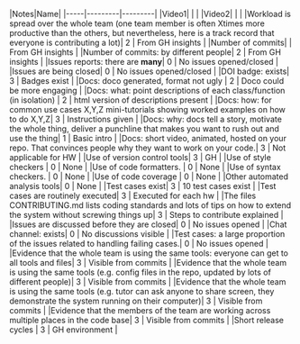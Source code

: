 

|Notes|Name|
|-----|---------|---------|
|Video1|  |   | 
|Video2|  |  | 
|Workload is spread over the whole team (one team member is often Xtimes more productive than the others, but nevertheless, here is a track record that everyone is contributing a lot)| 2 | From GH insights |
|Number of commits|  | From GH insights |
|Number of commits: by different people| 2 | From GH insights |
|Issues reports: there are **many**| 0 | No issues opened/closed |
|Issues are being closed| 0 | No issues opened/closed |
|DOI badge: exists| 3 | Badges exist |
|Docs: doco generated, format not ugly | 2 | Doco could be more engaging |
|Docs: what: point descriptions of each class/function (in isolation) | 2 | html version of descriptions present |
|Docs: how: for common use cases X,Y,Z mini-tutorials showing worked examples on how to do X,Y,Z| 3 | Instructions given |
|Docs: why: docs tell a story, motivate the whole thing, deliver a punchline that makes you want to rush out and use the thing| 1 | Basic intro |
|Docs: short video, animated, hosted on your repo. That convinces people why they want to work on your code.| 3 | Not applicable for HW |
|Use of version control tools| 3 | GH |
|Use of style checkers | 0 | None |
|Use of code formatters. | 0 | None |
|Use of syntax checkers. | 0 | None |
|Use of code coverage | 0 | None |
|Other automated analysis tools| 0 | None |
|Test cases exist| 3 | 10 test cases exist |
|Test cases are routinely executed| 3 | Executed for each hw |
|The files CONTRIBUTING.md lists coding standards and lots of tips on how to extend the system without screwing things up| 3 | Steps to contribute explained |
|Issues are discussed before they are closed| 0 | No issues opened |
|Chat channel: exists| 0 | No discussions visible |
|Test cases: a large proportion of the issues related to handling failing cases.| 0 | No issues opened |
|Evidence that the whole team is using the same tools: everyone can get to all tools and files| 3 | Visible from commits |
|Evidence that the whole team is using the same tools (e.g. config files in the repo, updated by lots of different people)| 3 | Visible from commits |
|Evidence that the whole team is using the same tools (e.g. tutor can ask anyone to share screen, they demonstrate the system running on their computer)| 3 | Visible from commits |
|Evidence that the members of the team are working across multiple places in the code base| 3 | Visible from commits |
|Short release cycles | 3 | GH environment |
